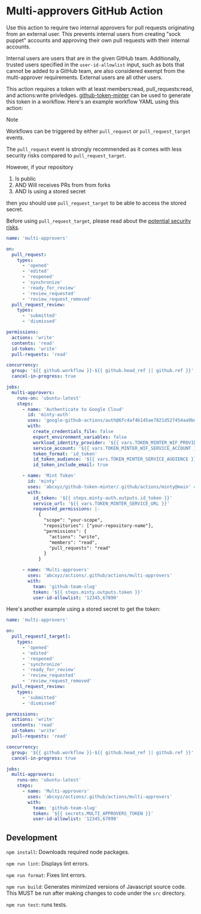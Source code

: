 # Multi-approvers GitHub Action

Use this action to require two internal approvers for pull requests originating
from an external user. This prevents internal users from creating "sock puppet"
accounts and approving their own pull requests with their internal accounts.

Internal users are users that are in the given GitHub team. Additionally, trusted users specified in the `user-id-allowlist` input, such as bots that cannot be added to a GitHub team, are also considered exempt from the multi-approver requirements. External users are
all other users.

This action requires a token with at least members:read, pull_requests:read, and
actions:write privledges.
[github-token-minter](https://github.com/abcxyz/github-token-minter) can be used
to generate this token in a workflow. Here's an example workflow YAML using this
action:

> [!NOTE]
> Workflows can be triggered by either `pull_request` or `pull_request_target`
> events.
>
> The `pull_request` event is strongly recommended as it comes with less
> security risks compared to `pull_request_target`.
>
> However, if your repository
>
> 1. Is public
> 1. AND Will receives PRs from from forks
> 1. AND Is using a stored secret
>
> then you should use `pull_request_target` to be able to access the stored
> secret.
>
> Before using `pull_request_target`, please read about the
> [potential security risks](https://securitylab.github.com/resources/github-actions-preventing-pwn-requests/).


```yaml
name: 'multi-approvers'

on:
  pull_request:
    types:
      - 'opened'
      - 'edited'
      - 'reopened'
      - 'synchronize'
      - 'ready_for_review'
      - 'review_requested'
      - 'review_request_removed'
  pull_request_review:
    types:
      - 'submitted'
      - 'dismissed'

permissions:
  actions: 'write'
  contents: 'read'
  id-token: 'write'
  pull-requests: 'read'

concurrency:
  group: '${{ github.workflow }}-${{ github.head_ref || github.ref }}'
  cancel-in-progress: true

jobs:
  multi-approvers:
    runs-on: 'ubuntu-latest'
    steps:
      - name: 'Authenticate to Google Cloud'
        id: 'minty-auth'
        uses: 'google-github-actions/auth@6fc4af4b145ae7821d527454aa9bd537d1f2dc5f' # ratchet:google-github-actions/auth@v2
        with:
          create_credentials_file: false
          export_environment_variables: false
          workload_identity_provider: '${{ vars.TOKEN_MINTER_WIF_PROVIDER }}'
          service_account: '${{ vars.TOKEN_MINTER_WIF_SERVICE_ACCOUNT }}'
          token_format: 'id_token'
          id_token_audience: '${{ vars.TOKEN_MINTER_SERVICE_AUDIENCE }}'
          id_token_include_email: true

      - name: 'Mint Token'
        id: 'minty'
        uses: 'abcxyz/github-token-minter/.github/actions/minty@main' # ratchet:exclude
        with:
          id_token: '${{ steps.minty-auth.outputs.id_token }}'
          service_url: '${{ vars.TOKEN_MINTER_SERVICE_URL }}'
          requested_permissions: |-
            {
              "scope": "your-scope",
              "repositories": ["your-repository-name"],
              "permissions": {
                "actions": "write",
                "members": "read",
                "pull_requests": "read"
              }
            }

      - name: 'Multi-approvers'
        uses: 'abcxyz/actions/.github/actions/multi-approvers'
        with:
          team: 'github-team-slug'
          token: '${{ steps.minty.outputs.token }}'
          user-id-allowlist: '12345,67890'
```

Here's another example using a stored secret to get the token:

```yaml
name: 'multi-approvers'

on:
  pull_request[_target]:
    types:
      - 'opened'
      - 'edited'
      - 'reopened'
      - 'synchronize'
      - 'ready_for_review'
      - 'review_requested'
      - 'review_request_removed'
  pull_request_review:
    types:
      - 'submitted'
      - 'dismissed'

permissions:
  actions: 'write'
  contents: 'read'
  id-token: 'write'
  pull-requests: 'read'

concurrency:
  group: '${{ github.workflow }}-${{ github.head_ref || github.ref }}'
  cancel-in-progress: true

jobs:
  multi-approvers:
    runs-on: 'ubuntu-latest'
    steps:
      - name: 'Multi-approvers'
        uses: 'abcxyz/actions/.github/actions/multi-approvers'
        with:
          team: 'github-team-slug'
          token: '${{ secrets.MULTI_APPROVERS_TOKEN }}'
          user-id-allowlist: '12345,67890'
```

## Development

`npm install`: Downloads required node packages.

`npm run lint`: Displays lint errors.

`npm run format`: Fixes lint errors.

`npm run build`: Generates minimized versions of Javascript source code.
This MUST be run after making changes to code under the `src` directory.

`npm run test`: runs tests.
